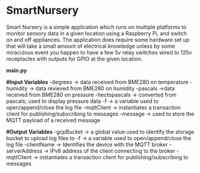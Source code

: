 # SmartNursery

Smart Nursery is a simple application which runs on multiple platforms to monitor sensory data in a given location using a Raspberry Pi, and switch on and off appliances.  The application does require some hardware set up that will take a small amount of electrical knowledge unless by some miraculous event you happen to have a few 5v relay switches wired to 125v receptacles with outputs for GPIO at the given location.

**main.py**

**#Input Variables**
-degrees → data received from BME280 on temperature
-humidity → data revieved from BME280 on humidity
-pascals →data received from BME280 on pressure
-hectopascals → converted from pascals; used to display pressure data
-f → a variable used to open/append/close the log file
-mqttClient → instantiates a transaction client for publishing/subscribing to messages
-message → used to store the MQTT payload of a received message

**#Output Variables**
-gcpBucket → a global value used to identify the storage bucket to upload log files to
-f → a variable used to open/append/close the log file
-clientName → Identifies the device with the MQTT broker
-serverAddress → IPv6 address of the client connecting to the broker
-mqttClient → instantiates a transaction client for publishing/subscribing to messages

